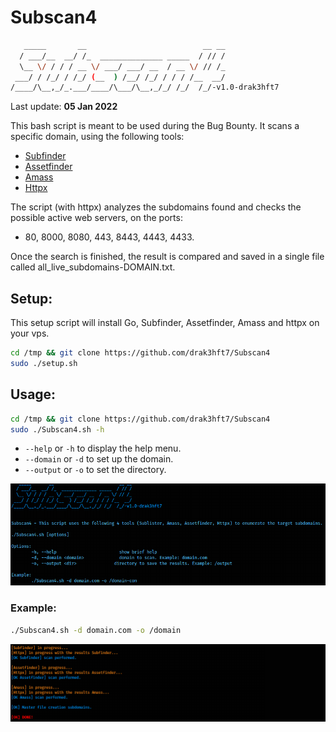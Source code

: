 # Subscan4
```bash
   _____       __                          __ __
  / ___/__  __/ /_  ______________ _____  / // /
  \__ \/ / / / __ \/ ___/ ___/ __  / __ \/ // /_
 ___/ / /_/ / /_/ (__  ) /__/ /_/ / / / /__  __/
/____/\__,_/_.___/____/\___/\__,_/_/ /_/  /_/-v1.0-drak3hft7
```

Last update: **05 Jan 2022**

This bash script is meant to be used during the Bug Bounty. It scans a specific domain, using the following tools:
- [Subfinder](https://github.com/projectdiscovery/subfinder/)
- [Assetfinder](https://github.com/tomnomnom/assetfinder)
- [Amass](https://github.com/OWASP/Amass)
- [Httpx](https://github.com/projectdiscovery/httpx/)

The script (with httpx) analyzes the subdomains found and checks the possible active web servers, on the ports: 
- 80, 8000, 8080, 443, 8443, 4443, 4433. 

Once the search is finished, the result is compared and saved in a single file called all_live_subdomains-DOMAIN.txt.

## Setup:
This setup script will install Go, Subfinder, Assetfinder, Amass and httpx on your vps.
```bash
cd /tmp && git clone https://github.com/drak3hft7/Subscan4 
sudo ./setup.sh
```

## Usage:
```bash
cd /tmp && git clone https://github.com/drak3hft7/Subscan4 
sudo ./Subscan4.sh -h
```
- `--help` or `-h` to display the help menu.
- `--domain` or `-d` to set up the domain.
- `--output` or `-o` to set the directory.

![Screen_Subscan02](Images/Screen_Subscan02.PNG 'Example')

### Example:
```bash
./Subscan4.sh -d domain.com -o /domain
```

![Screen_Subscan](Images/Screen_Subscan.PNG 'Example1')
